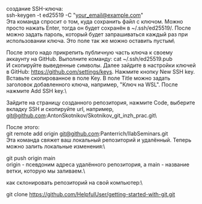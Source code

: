 создание SSH-ключа: \
ssh-keygen -t ed25519 -C "your_email@example.com" \
Эта команда спросит о том, куда сохранить файл с ключом. Можно просто нажать Enter, тогда он будет сохранён в ~/.ssh/ed25519/. После можно задать пароль, который будет запрашиваться каждый раз при использовании ключа. Это поле так же можно оставить пустым\

После этого надо прикрепить публичную часть ключа к своему аккаунту на GitHub. Выполните команду:
cat ~/.ssh/ed25519.pub\
И скопируйте выведенные символы. Далее зайдите в настройки ключей в GitHub: https://github.com/settings/keys. Нажмите кнопку New SSH key. Вставьте скопированное в поле Key. В поле Title можно задать заголовок добавленного ключа, например, "Ключ на WSL". После нажмите Add SSH key.\

Зайдите на страницу созданного репозитория, нажмите Code, выберите вкладку SSH и скопируйте url, например, git@github.com:AntonSkotnikov/Skotnikov_git_inzh_prac.git\

После этого:\
git remote add origin git@github.com:Panterrich/IlabSeminars.git\
Эта команда свяжет ваш локальный репозиторий и удалённый. Теперь можно залить локальные изменения:\

git push origin main\
origin - псевдоним адреса удалённого репозитория, а main -  название ветки, которую мы заливаем.\


как склонировать репозиторий на свой компьютер:\

git clone https://github.com/HelpfulUser/getting-started-with-git.git
